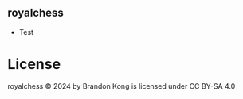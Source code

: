 ## royalchess

-   Test

# License

royalchess © 2024 by Brandon Kong is licensed under CC BY-SA 4.0
